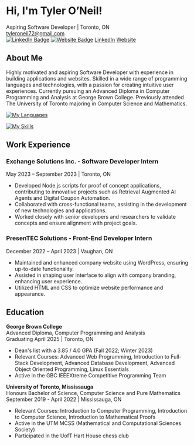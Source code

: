 # Hi, I'm Tyler O’Neil!

Aspiring Software Developer | Toronto, ON  
tyleroneil72@gmail.com  
<a href="https://linkedin.com/in/tyler-oneil-dev"><img src="https://img.shields.io/badge/-Tyler%20O'Neil%20-blue?style=plastic&amp;labelColor=blue&amp;logo=LinkedIn&amp;link=https://linkedin.com/in/tyler-oneil-dev" alt="LinkedIn Badge"></a> 
<a href="https://tyleroneil.dev"><img src="https://img.shields.io/badge/Website-0A0A0A?style=for-the-badge&logo=dev.to&logoColor=white" alt="Website Badge"></a> 
[LinkedIn](linkedin.com/in/tyler-oneil-dev)
[Website](tyleroneil.dev)

## About Me

Highly motivated and aspiring Software Developer with experience in building applications and websites. Skilled in a wide range of programming languages and technologies, with a passion for creating intuitive user experiences. Currently pursuing an Advanced Diploma in Computer Programming and Analysis at George Brown College. Previously attended The University
of Toronto majoring in Computer Science and Mathematics.

[![My Languages](https://skillicons.dev/icons?i=html,css,bootstrap,js,ts,nodejs,python,java,cs,bash,mysql)](https://skillicons.dev)

[![My Skills](https://skillicons.dev/icons?i=aws,vscode,visualstudio,git,linux,wordpress,dotnet)](https://skillicons.dev)

## Work Experience

### Exchange Solutions Inc. - Software Developer Intern
May 2023 – September 2023 | Toronto, ON

- Developed Node.js scripts for proof of concept applications, contributing to innovative projects such as Retrieval Augmented AI Agents and Digital Coupon Automation.
- Collaborated with cross-functional teams, assisting in the development of new technologies and applications.
- Worked closely with senior developers and researchers to validate concepts and ensure alignment with project goals.

### PresenTEC Solutions - Front-End Developer Intern
December 2022 – April 2023 | Vaughan, ON

- Maintained and enhanced company website using WordPress, ensuring up-to-date functionality.
- Assisted in shaping user interface to align with company branding, enhancing user experience.
- Utilized HTML and CSS to optimize website performance and appearance.

## Education

**George Brown College**  
Advanced Diploma, Computer Programming and Analysis  
Graduating April 2025 | Toronto, ON

- Dean's list with a 3.85 / 4.0 GPA (Fall 2022; Winter 2023)
- Relevant Courses: Advanced Web Programming, Introduction to Full-Stack Development, Advanced Database Development, Advanced Object Oriented Programming, Linux Essentials
- Active in the GBC IEEEXtreme Competitive Programming Team

**University of Toronto, Mississauga**  
Honours Bachelor of Science, Computer Science and Pure Mathematics  
September 2019 - April 2022 | Mississauga, ON

- Relevant Courses: Introduction to Computer Programming, Introduction to Computer Science, Introduction to Mathematical Proofs
- Active in the UTM MCSS (Mathematical and Computational Sciences Society)
- Participated in the UofT Hart House chess club
